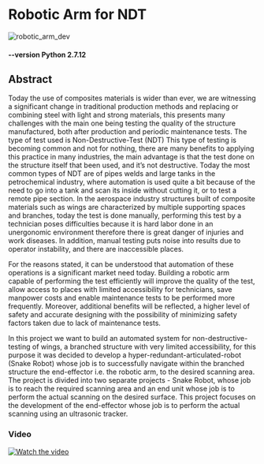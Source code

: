 # Robotic Arm for NDT
![robotic_arm_dev](https://user-images.githubusercontent.com/59603146/97998404-b885ce00-1df2-11eb-9ac4-251dfda7d4bc.jpeg)
#### --version Python 2.7.12



## Abstract
Today the use of composites materials is wider than ever, we are witnessing a significant change in traditional production methods and replacing or combining steel with light and strong materials, this presents many challenges with the main one being testing the quality of the structure manufactured, both after production and periodic maintenance tests. The type of test used is Non-Destructive-Test (NDT) This type of testing is becoming common and not for nothing, there are many benefits to applying this practice in many industries, the main advantage is that the test done on the structure itself that been used, and it’s not destructive. Today the most common types of NDT are of pipes welds and large tanks in the petrochemical industry, where automation is used quite a bit because of the need to go into a tank and scan its inside without cutting it, or to test a remote pipe section. In the aerospace industry structures built of composite materials such as wings are characterized by multiple supporting spaces and branches, today the test is done manually, performing this test by a technician poses difficulties because it is hard labor done in an unergonomic environment therefore there is great danger of injuries and work diseases. In addition, manual testing puts noise into results due to operator instability, and there are inaccessible places.
 
 For the reasons stated, it can be understood that automation of these operations is a significant market need today. Building a robotic arm capable of performing the test efficiently will improve the quality of the test, allow access to places with limited accessibility for technicians, save manpower costs and enable maintenance tests to be performed more frequently. Moreover, additional benefits will be reflected, a higher level of safety and accurate designing with the possibility of minimizing safety factors taken due to lack of maintenance tests.
 
In this project we want to build an automated system for non-destructive-testing of wings, a branched structure with very limited accessibility, for this purpose it was decided to develop a hyper-redundant-articulated-robot (Snake Robot) whose job is to successfully navigate within the branched structure the end-effector i.e. the robotic arm, to the desired scanning area. The project is divided into two separate projects - Snake Robot, whose job is to reach the required scanning area and an end unit whose job is to perform the actual scanning on the desired surface. This project focuses on the development of the end-effector whose job is to perform the actual scanning using an ultrasonic tracker.

### Video
[![Watch the video](https://img.youtube.com/vi/91QBKouiPIk/maxresdefault.jpg)](https://youtu.be/91QBKouiPIk)
